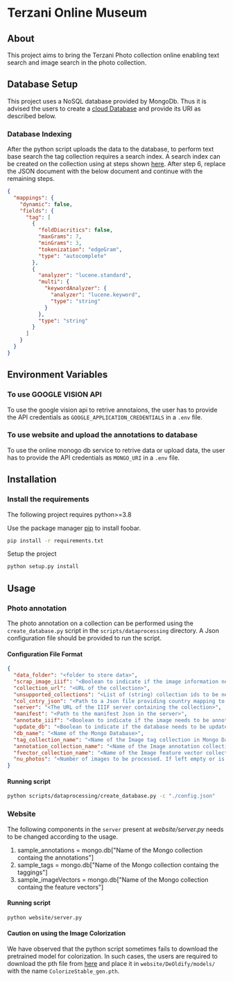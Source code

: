 # Terzani Online Museum

## About

This project aims to bring the Terzani Photo collection online enabling text search and image search in the photo collection.

## Database Setup

This project uses a NoSQL database provided by MongoDb. Thus it is advised the users to create a [cloud Database](https://www.mongodb.com/pricing) and provide its URI as described below.

### Database Indexing

After the python script uploads the data to the database, to perform text base search the tag collection requires a search index.  A search index can be created on the collection using at steps shown [here](https://docs.atlas.mongodb.com/reference/atlas-search/create-index). After step 6, replace the JSON document with the below document and continue with the remaining steps.

```json
{
  "mappings": {
    "dynamic": false,
    "fields": {
      "tag": [
        {
          "foldDiacritics": false,
          "maxGrams": 7,
          "minGrams": 3,
          "tokenization": "edgeGram",
          "type": "autocomplete"
        },
        {
          "analyzer": "lucene.standard",
          "multi": {
            "keywordAnalyzer": {
              "analyzer": "lucene.keyword",
              "type": "string"
            }
          },
          "type": "string"
        }
      ]
    }
  }
}
```

## Environment Variables

### To use GOOGLE VISION API

To use the google vision api to retrive annotaions, the user has to provide the API credentials as `GOOGLE_APPLICATION_CREDENTIALS` in a `.env` file.

### To use website and upload the annotations to database

To use the online monogo db service to retrive data or upload data, the user has to provide the API credentials as `MONGO_URI` in a `.env` file.

## Installation

### Install the requirements

The following project requires python>=3.8

Use the package manager [pip](https://pip.pypa.io/en/stable/) to install foobar.

```bash
pip install -r requirements.txt
```

Setup the project

```bash
python setup.py install
```

## Usage

### Photo annotation

The photo annotation on a collection can be performed using the `create_database.py` script in the `scripts/dataprocessing` directory. A Json configuration file should be provided to run the script.

#### Configuration File Format

```json
{
  "data_folder": "<folder to store data>",
  "scrap_image_iiif": "<Boolean to indicate if the image information needs to be scraped from a IIIF server>",
  "collection_url": "<URL of the collection>",
  "unsupported_collections": "<List of (string) collection ids to be neglected>",
  "col_cntry_json": "<Path to a Json file providing country mapping to each collection>",
  "server": "<The URL of the IIIF server containing the collection>",
  "manifest": "<Path to the manifest Json in the server>",
  "annotate_iiif": "<Boolean to indicate if the image needs to be annotated using Vison API>",
  "update_db": "<Boolean to indicate if the database needs to be updated>",
  "db_name": "<Name of the Mongo Database>",
  "tag_collection_name": "<Name of the Image tag collection in Mongo Database>",
  "annotation_collection_name": "<Name of the Image annotation collection in Mongo Database>",
  "fvector_collection_name": "<Name of the Image feature vector collection in Mongo Database>",
  "nu_photos": "<Number of images to be processed. If left empty or is set as 'full' all images are processed. If a number is provided, those many images are randomly sampled from the collection>"
}
```

#### Running script

```bash
python scripts/dataprocessing/create_database.py -c "./config.json"
```

### Website

The following components in the `server` present at _website/server.py_ needs to be changed according to the usage.

1. sample_annotations = mongo.db["Name of the Mongo collection containg the annotations"]
2. sample_tags = mongo.db["Name of the Mongo collection containg the taggings"]
3. sample_imageVectors = mongo.db["Name of the Mongo collection containg the feature vectors"]

#### Running script

```bash
python website/server.py
```

#### Caution on using the Image Colorization

We have observed that the python script sometimes fails to download the pretrained model for colorization. In such cases, the users are required to download the pth file from [here](https://www.dropbox.com/s/usf7uifrctqw9rl/ColorizeStable_gen.pth?dl=0) and place it in `website/DeOldify/models/` with the name `ColorizeStable_gen.pth`.
